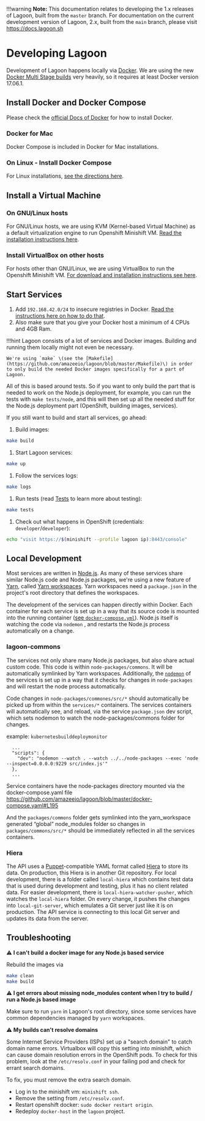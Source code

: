 !!!warning
    **Note:** This documentation relates to developing the 1.x releases of Lagoon, built from the `master` branch.
    For documentation on the current development version of Lagoon, 2.x, built from the `main` branch, please visit https://docs.lagoon.sh

# Developing Lagoon

Development of Lagoon happens locally via [Docker](https://docs.docker.com/get-docker/). We are using the new [Docker Multi Stage builds](https://docs.docker.com/engine/userguide/eng-image/multistage-build/) very heavily, so it requires at least Docker version 17.06.1.

## Install Docker and Docker Compose

Please check the [official Docs of Docker](https://docs.docker.com/engine/installation/) for how to install Docker.

### Docker for Mac

Docker Compose is included in Docker for Mac installations.

### On Linux - Install Docker Compose

For Linux installations, [see the directions here](https://docs.docker.com/compose/install/).

## Install a Virtual Machine

### On GNU/Linux hosts

For GNU/Linux hosts, we are using KVM \(Kernel-based Virtual Machine\) as a default virtualization engine to run Openshift Minishift VM. [Read the installation instructions here](https://docs.okd.io/latest/minishift/getting-started/setting-up-virtualization-environment.html#for-linux).

### Install VirtualBox on other hosts

For hosts other than GNU/Linux, we are using VirtualBox to run the Openshift Minishift VM. [For download and installation instructions see here](https://www.virtualbox.org/).

## Start Services

1. Add `192.168.42.0/24` to insecure registries in Docker. [Read the instructions here on how to do that](https://docs.docker.com/registry/insecure/).
2. Also make sure that you give your Docker host a minimum of 4 CPUs and 4GB Ram.

!!!hint
    Lagoon consists of a lot of services and Docker images. Building and running them locally might not even be necessary.

    We're using `make` \(see the [Makefile](https://github.com/amazeeio/lagoon/blob/master/Makefile)\) in order to only build the needed Docker images specifically for a part of Lagoon.


All of this is based around tests. So if you want to only build the part that is needed to work on the Node.js deployment, for example, you can run the tests with `make tests/node`, and this will then set up all the needed stuff for the Node.js deployment part \(OpenShift, building images, services\).

If you still want to build and start all services, go ahead:

1. Build images:

```bash
make build
```

1. Start Lagoon services:

```bash
make up
```

1. Follow the services logs:

```bash
make logs
```

1. Run tests \(read [Tests](tests.md) to learn more about testing\):

```bash
make tests
```

1. Check out what happens in OpenShift \(credentials: `developer`/`developer`\):

```bash
echo "visit https://$(minishift --profile lagoon ip):8443/console"
```

## Local Development

Most services are written in [Node.js](https://nodejs.org/en/docs/). As many of these services share similar Node.js code and Node.js packages, we're using a new feature of [Yarn](https://yarnpkg.com/en/docs), called [Yarn workspaces](https://yarnpkg.com/en/docs/workspaces). Yarn workspaces need a `package.json` in the project's root directory that defines the workspaces.

The development of the services can happen directly within Docker. Each container for each service is set up in a way that its source code is mounted into the running container \([see `docker-compose.yml`](../using_lagoon/docker-compose_yml/)\). Node.js itself is watching the code via `nodemon` , and restarts the Node.js process automatically on a change.

### lagoon-commons

The services not only share many Node.js packages, but also share actual custom code. This code is within `node-packages/commons`. It will be automatically symlinked by Yarn workspaces. Additionally,  the [`nodemon`](https://www.npmjs.com/package/nodemon) of the services is set up in a way that it checks for changes in `node-packages` and will restart the node process automatically.

Code changes in `node-packages/commones/src/*` should automatically be picked up from within the `services/*` containers. The services containers will automatically see, and reload, via the service `package.json` dev script, which sets nodemon to watch the node-packages/commons folder for changes.

example: `kubernetesbuilddeploymonitor`
```
  ...
  "scripts": {
    "dev": "nodemon --watch . --watch ../../node-packages --exec 'node --inspect=0.0.0.0:9229 src/index.js'"
  },
  ...
```

Service containers have the node-packages directory mounted via the docker-compose.yaml file
https://github.com/amazeeio/lagoon/blob/master/docker-compose.yaml#L195

And the `packages/commons` folder gets symlinked into the yarn_workspace generated “global” node_modules folder so changes in `packages/commons/src/*` should be immediately reflected in all the services containers.

### Hiera

The API uses a [Puppet](https://puppet.com/docs/puppet/latest/puppet_index.html)-compatible YAML format called [Hiera](https://puppet.com/docs/puppet/latest/hiera.html) to store its data. On production, this Hiera is in another Git repository. For local development, there is a folder called `local-hiera` which contains test data that is used during development and testing, plus it has no client related data. For easier development, there is `local-hiera-watcher-pusher`, which watches the `local-hiera` folder. On every change, it pushes the changes into `local-git-server`, which emulates a Git server just like it is on production. The API service is connecting to this local Git server and updates its data from the server.

## Troubleshooting

⚠ **I can't build a docker image for any Node.js based service**

Rebuild the images via

```bash
make clean
make build
```

⚠ **I get errors about missing node\_modules content when I try to build / run a Node.js based image**

Make sure to run `yarn` in Lagoon's root directory, since some services have common dependencies managed by `yarn` workspaces.

⚠ **My builds can't resolve domains**

Some Internet Service Providers \(ISPs\) set up a "search domain" to catch domain name errors. Virtualbox will copy this setting into minishift, which can cause domain resolution errors in the OpenShift pods. To check for this problem, look at the `/etc/resolv.conf` in your failing pod and check for errant search domains.

To fix, you must remove the extra search domain.

* Log in to the minishift vm: `minishift ssh`.
* Remove the setting from `/etc/resolv.conf`.
* Restart openshift docker: `sudo docker restart origin`.
* Redeploy `docker-host` in the `lagoon` project.

